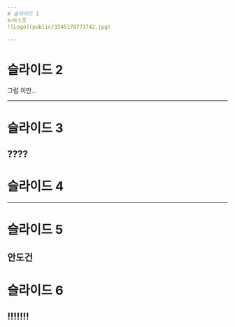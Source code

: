 ```yaml
---
# 슬라이드 1
뉴비스조 
![Logo](public/1545178773742.jpg)

---
```

# 슬라이드 2
그럼 이만...

---
# 슬라이드 3

????
---
# 슬라이드 4


---
# 슬라이드 5

안도건
---

# 슬라이드 6

!!!!!!!
---
